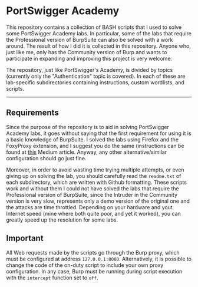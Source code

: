 # PortSwigger Academy
This repository contains a collection of BASH scripts that I used to solve some PortSwigger Academy labs. In particular, some of the labs that require the Professional version of BurpSuite can also be solved with a work around. The result of how I did it is collected in this repository.
Anyone who, just like me, only has the Community version of Burp and wants to participate in expanding and improving this project is very welcome.

The repository, just like PortSwigger's Academy, is divided by topics (currently only the "Authentication" topic is covered). In each of these are lab-specific subdirectories containing instructions, custom wordlists, and scripts.
***
## Requirements
Since the purpose of the repository is to aid in solving PortSwigger Academy labs, it goes without saying that the first requirement for using it is a basic knowledge of BurpSuite. I solved the labs using Firefox and the FoxyProxy extension, and I suggest you do the same (instructions can be found at [this](https://medium.com/@DatBoyBlu3/burp-suite-and-foxy-proxy-setup-67d5c1d86f8c) Medium article. Anyway, any other alternative/similar configuration should go just fine.

Moreover, in order to avoid wasting time trying multiple attempts, or even giving up on solving the lab, you should carefully read the `readme.txt` of each subdirectory, which are written with Github formatting. These scripts work and without them I could not have solved the labs that require the Professional version of BurpSuite, since the Intruder in the Community version is very slow, represents only a demo version of the original one and the attacks are time throttled. Depending on your hardware and yout Internet speed (mine where both quite poor, and yet it worked), you can greatly speed up the resolution for some labs.

## Important
All Web requests made by the scripts go through the Burp proxy, which must be configured at address `127.0.0.1:8080`. Alternatively, it is possible to change the code of the on-duty script to include your own proxy configuration. In any case, Burp must be running during script execution with the `intercept` function set to `off`.
